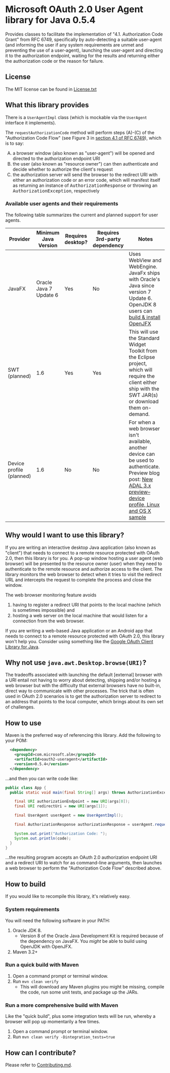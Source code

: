 Microsoft OAuth 2.0 User Agent library for Java 0.5.4
==================================
Provides classes to facilitate the implementation of "4.1. Authorization Code Grant" from RFC 6749, specifically by auto-detecting a suitable user-agent (and informing the user if any system requirements are unmet and preventing the use of a user-agent), launching the user-agent and directing it to the authorization endpoint, waiting for the results and returning either the authorization code or the reason for failure.


License
-------
The MIT license can be found in [License.txt](License.txt)


What this library provides
--------------------------
There is a `UserAgentImpl` class (which is mockable via the `UserAgent` interface it implements).

The `requestAuthorizationCode` method will perform steps (A)-(C) of the "Authorization Code Flow" (see Figure 3 in [section 4.1 of RFC 6749](http://tools.ietf.org/html/rfc6749#section-4.1)), which is to say:
<ol type="A">
  <li>a browser window (also known as "user-agent") will be opened and directed to the authorization endpoint URI</li>
  <li>the user (also known as "resource owner") can then authenticate and decide whether to authorize the client's request</li>
  <li>the authorization server will send the browser to the redirect URI with either an authorization code or an error code, which will manifest itself as returning an instance of <tt>AuthorizationResponse</tt> or throwing an <tt>AuthorizationException</tt>, respectively</li>
</ol>

### Available user agents and their requirements
The following table summarizes the current and planned support for user agents.

| Provider | Minimum Java Version | Requires desktop? | Requires 3rd-party dependency | Notes |
|--------------------------|------------------------|-------------------|-------------------------------|------------------------------------------------------------------------------------------------------------------------------------------------------------------------------------------------------------------------------------------------------------------------------|
| JavaFX | Oracle Java 7 Update 6 | Yes | No | Uses WebView and WebEngine.  JavaFx ships with Oracle's Java since version 7 Update 6.  OpenJDK 8 users can [build & install OpenJFX](https://wiki.openjdk.java.net/display/OpenJFX/Building+OpenJFX) |
| SWT (planned) | 1.6 | Yes | Yes | This will use the Standard Widget Toolkit from the Eclipse project, which will require the client either ship with the SWT JAR(s) or download them on-demand. |
| Device profile (planned) | 1.6 | No | No | For when a web browser isn't available, another device can be used to authenticate.  Preview blog post: [New ADAL 3.x preview–device profile, Linux and OS X sample](http://www.cloudidentity.com/blog/2015/12/02/new-adal-3-x-previewdevice-profile-linux-and-os-x-sample/) |


Why would I want to use this library?
-------------------------------------
If you are writing an interactive desktop Java application (also known as "client") that needs to connect to a remote resource protected with OAuth 2.0, then this library is for you.  A pop-up window hosting a user agent (web browser) will be presented to the resource owner (user) when they need to authenticate to the remote resource and authorize access to the client.  The library monitors the web browser to detect when it tries to visit the redirect URL and intercepts the request to complete the process and close the window.

The web browser monitoring feature avoids
1. having to register a redirect URI that points to the local machine (which is sometimes impossible) and
2. hosting a web server on the local machine that would listen for a connection from the web browser.

If you are writing a web-based Java application or an Android app that needs to connect to a remote resource protected with OAuth 2.0, this library won't help you.  Consider using something like the [Google OAuth Client Library for Java](https://github.com/google/google-oauth-java-client).


Why not use `java.awt.Desktop.browse(URI)`?
-------------------------------------------
The tradeoffs associated with launching the default [external] browser with a URI entail not having to worry about detecting, shipping and/or hosting a web browser but with the difficulty that external browsers have no built-in, direct way to communicate with other processes.  The trick that is often used in OAuth 2.0 scenarios is to get the authorization server to redirect to an address that points to the local computer, which brings about its own set of challenges.


How to use
----------
Maven is the preferred way of referencing this library.  Add the following to your POM:

```xml
  <dependency>
    <groupId>com.microsoft.alm</groupId>
    <artifactId>oauth2-useragent</artifactId>
    <version>0.5.4</version>
  </dependency>
```

...and then you can write code like:

```java
public class App {
  public static void main(final String[] args) throws AuthorizationException, URISyntaxException {

    final URI authorizationEndpoint = new URI(args[0]);
    final URI redirectUri = new URI(args[1]);

    final UserAgent userAgent = new UserAgentImpl();

    final AuthorizationResponse authorizationResponse = userAgent.requestAuthorizationCode(authorizationEndpoint, redirectUri);

    System.out.print("Authorization Code: ");
    System.out.println(code);
  }
}
```

...the resulting program accepts an OAuth 2.0 authorization endpoint URI and a redirect URI to watch for as command-line arguments, then launches a web browser to perform the "Authorization Code Flow" described above.


How to build
------------
If you would like to recompile this library, it's relatively easy.

### System requirements
You will need the following software in your PATH:

1. Oracle JDK 8.
    * Version 8 of the Oracle Java Development Kit is required because of the dependency on JavaFX.  You *might* be able to build using OpenJDK with OpenJFX.
2. Maven 3.2+

### Run a quick build with Maven

1. Open a command prompt or terminal window.
2. Run `mvn clean verify`
    * This will download any Maven plugins you might be missing, compile the code, run some unit tests, and package up the JARs.

### Run a more comprehensive build with Maven
Like the "quick build", plus some integration tests will be run, whereby a browser will pop up momentarily a few times.

1. Open a command prompt or terminal window.
2. Run `mvn clean verify -Dintegration_tests=true`


How can I contribute?
---------------------
Please refer to [Contributing.md](Contributing.md).

